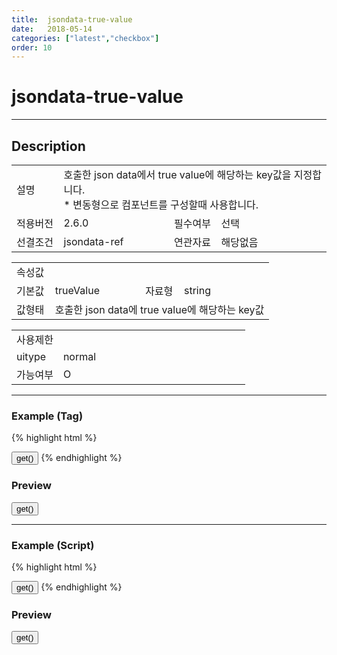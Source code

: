 ```yaml
---
title:  jsondata-true-value
date:   2018-05-14
categories: ["latest","checkbox"]
order: 10
---
```


jsondata-true-value
===

---

## Description

<table style="width:100%">
    <colgroup>
        <col width="15%"/>
        <col width="35%"/>
        <col width="15%"/>
        <col width="35%"/>
    </colgroup>
    <tr>
        <td class="tdTitle">설명</td>
        <td colspan="3">
            호출한 json data에서 true value에 해당하는 key값을 지정합니다.<br>
            * 변동형으로 컴포넌트를 구성할때 사용합니다.
        </td>
    </tr>
    <tr>
        <td class="tdTitle">적용버전</td>
        <td>2.6.0</td>
        <td class="tdTitle">필수여부</td>
        <td>선택</td>
    </tr>
    <tr>
        <td class="tdTitle">선결조건</td>
        <td>jsondata-ref</td>
        <td class="tdTitle">연관자료</td>
        <td>해당없음</td>
    </tr>
</table>
<table style="width:100%">
    <colgroup>
        <col width="15%"/>
        <col width="35%"/>
        <col width="15%"/>
        <col width="35%"/>
    </colgroup>
    <tr>
        <td class="tdTitle tdBg" colspan="4">속성값</td>
    </tr>
    <tr>
        <td class="tdTitle">기본값</td>
        <td>trueValue</td>
        <td class="tdTitle">자료형</td>
        <td>string</td>
    </tr>
    <tr>
        <td class="tdTitle">값형태</td>
        <td colspan="3">호출한 json data에 true value에 해당하는 key값</td>
    </tr>
</table>
<table style="width:100%">
    <colgroup>
        <col width="20%"/>
        <col width="20%"/>
        <col width="20%"/>
        <col width="20%"/>
        <col width="20%"/>
    </colgroup>
    <tr>
        <td class="tdTitle tdBg" colspan="5">사용제한</td>
    </tr>
    <tr>
        <td>uitype</td>
        <td class="tdCenter">normal</td>
        <td></td>
        <td></td>
        <td></td>
    </tr>
    <tr>
        <td>가능여부</td>
        <td class="tdBlue tdCenter">O</td>
        <td></td>
        <td></td>
        <td></td>
    </tr>
</table>

---
### Example (Tag)

{% highlight html %}
<script>
    var SBUxData = [
        { text : "빨강", tValueKey : "True" },
        { text : "초록", tValueKey : "참" },
        { text : "파랑", tValueKey : "1" }
    ];
</script>
<sbux-checkbox id="sbIdx" name="sbTagNm" uitype="normal" jsondata-ref="SBUxData" jsondata-true-value="tValueKey"></sbux-checkbox>
<input type="button" value="get()" onclick="alert(JSON.stringify(SBUxMethod.get('sbTagNm')))">
{% endhighlight %}

### Preview

<script>
    var SBUxData = [
        { text : "빨강", tValueKey : "True" },
        { text : "초록", tValueKey : "참" },
        { text : "파랑", tValueKey : "1" }
    ];
</script>
<sbux-checkbox id="sbIdx" name="sbTagNm" uitype="normal" jsondata-ref="SBUxData" jsondata-true-value="tValueKey"></sbux-checkbox>
<input type="button" value="get()" onclick="alert(JSON.stringify(SBUxMethod.get('sbTagNm')))">

---
### Example (Script)

{% highlight html %}
<div id="sbArea"></div>
<input type="button" value="get()" onclick="alert(JSON.stringify(SBUxMethod.get('sbScriptNm')))">
<script>
    var SBUxData = [
        { text : "빨강", tValueKey : "True" },
        { text : "초록", tValueKey : "참" },
        { text : "파랑", tValueKey : "1" }
    ];
    $(document).ready(function(){
        $('#sbArea').sbCheckbox({
            name : 'sbScriptNm',
            uitype : 'normal',
            jsondataRef : 'SBUxData',
            jsondataTrueValue : 'tValueKey'
        });
    }); 
</script>
{% endhighlight %}

### Preview 

<div id="sbArea"></div>
<input type="button" value="get()" onclick="alert(JSON.stringify(SBUxMethod.get('sbScriptNm')))">
<script>
    $(document).ready(function(){
        $('#sbArea').sbCheckbox({
            name : 'sbScriptNm',
            uitype : 'normal',
            jsondataRef : 'SBUxData',
            jsondataTrueValue : 'tValueKey'
        });
    });  
</script>